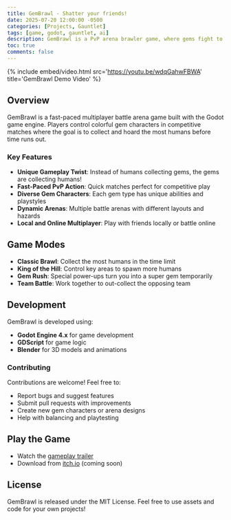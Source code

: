 ```yaml
---
title: GemBrawl - Shatter your friends!
date: 2025-07-20 12:00:00 -0500
categories: [Projects, Gauntlet]
tags: [game, godot, gauntlet, ai]
description: GemBrawl is a PvP arena brawler game, where gems fight to collect humans! (This time around.)
toc: true
comments: false
---
```


{%
  include embed/video.html
  src='https://youtu.be/wdqGahwFBWA'
  title='GemBrawl Demo Video'
%}

## Overview

GemBrawl is a fast-paced multiplayer battle arena game built with the Godot game engine. Players control colorful gem characters in competitive matches where the goal is to collect and hoard the most humans before time runs out.

### Key Features

- **Unique Gameplay Twist**: Instead of humans collecting gems, the gems are collecting humans!
- **Fast-Paced PvP Action**: Quick matches perfect for competitive play
- **Diverse Gem Characters**: Each gem type has unique abilities and playstyles
- **Dynamic Arenas**: Multiple battle arenas with different layouts and hazards
- **Local and Online Multiplayer**: Play with friends locally or battle online

## Game Modes

- **Classic Brawl**: Collect the most humans in the time limit
- **King of the Hill**: Control key areas to spawn more humans
- **Gem Rush**: Special power-ups turn you into a super gem temporarily
- **Team Battle**: Work together to out-collect the opposing team

## Development

GemBrawl is developed using:
- **Godot Engine 4.x** for game development
- **GDScript** for game logic
- **Blender** for 3D models and animations

### Contributing

Contributions are welcome! Feel free to:
- Report bugs and suggest features
- Submit pull requests with improvements
- Create new gem characters or arena designs
- Help with balancing and playtesting

## Play the Game

- Watch the [gameplay trailer](https://youtu.be/wdqGahwFBWA)
- Download from [itch.io](#) (coming soon)

## License

GemBrawl is released under the MIT License. Feel free to use assets and code for your own projects!
